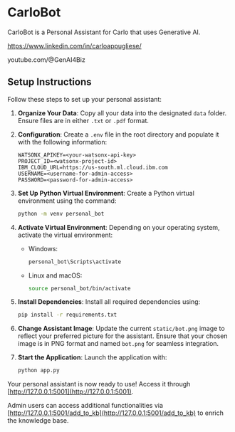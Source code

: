 # CarloBot
CarloBot is a Personal Assistant for Carlo that uses Generative AI.

https://www.linkedin.com/in/carloappugliese/

youtube.com/@GenAI4Biz

## Setup Instructions

Follow these steps to set up your personal assistant:


1. **Organize Your Data**: 
   Copy all your data into the designated `data` folder. Ensure files are in either `.txt` or `.pdf` format.

2. **Configuration**:
   Create a `.env` file in the root directory and populate it with the following information:
   ```dotenv
   WATSONX_APIKEY=<your-watsonx-api-key>
   PROJECT_ID=<watsonx-project-id>
   IBM_CLOUD_URL=https://us-south.ml.cloud.ibm.com
   USERNAME=<username-for-admin-access>
   PASSWORD=<password-for-admin-access>
   ```
3. **Set Up Python Virtual Environment**:
   Create a Python virtual environment using the command:
   ```bash
   python -m venv personal_bot
   ```
4. **Activate Virtual Environment**:
   Depending on your operating system, activate the virtual environment:
   - Windows:
     ```bash
     personal_bot\Scripts\activate
     ```
   - Linux and macOS:
     ```bash
     source personal_bot/bin/activate
     ```

5. **Install Dependencies**:
   Install all required dependencies using:
   ```bash
   pip install -r requirements.txt
   ```

6. **Change Assistant Image**:
   Update the current `static/bot.png` image to reflect your preferred picture for the assistant. Ensure that your chosen image is in PNG format and named `bot.png` for seamless integration.

7. **Start the Application**:
   Launch the application with:
   ```bash
   python app.py
   ```

Your personal assistant is now ready to use! Access it through [http://127.0.0.1:5001](http://127.0.0.1:5001).

Admin users can access additional functionalities via [http://127.0.0.1:5001/add_to_kb](http://127.0.0.1:5001/add_to_kb) to enrich the knowledge base.
